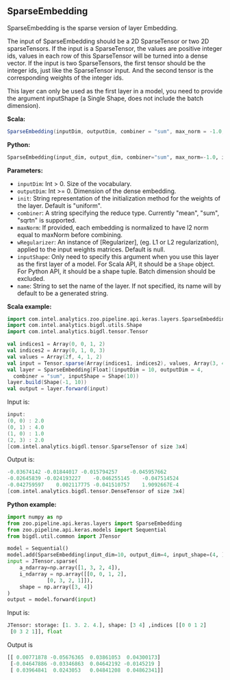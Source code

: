 ## **SparseEmbedding**
SparseEmbedding is the sparse version of layer Embedding.

The input of SparseEmbedding should be a 2D SparseTensor or two 2D sparseTensors.
If the input is a SparseTensor, the values are positive integer ids,
values in each row of this SparseTensor will be turned into a dense vector.
If the input is two SparseTensors, the first tensor should be the integer ids, just
like the SparseTensor input. And the second tensor is the corresponding
weights of the integer ids.

This layer can only be used as the first layer in a model, you need to provide the argument
inputShape (a Single Shape, does not include the batch dimension).

**Scala:**
```scala
SparseEmbedding(inputDim, outputDim, combiner = "sum", max_norm = -1.0, init = "uniform", wRegularizer = null, inputShape = null)
```
**Python:**
```python
SparseEmbedding(input_dim, output_dim, combiner="sum", max_norm=-1.0, init="uniform", W_regularizer=None, input_shape=None, name=None)
```

**Parameters:**

* `inputDim`: Int > 0. Size of the vocabulary.
* `outputDim`: Int >= 0. Dimension of the dense embedding.
* `init`: String representation of the initialization method for the weights of the layer. Default is "uniform".
* `combiner`: A string specifying the reduce type.
              Currently "mean", "sum", "sqrtn" is supported.
* `maxNorm`: If provided, each embedding is normalized to have l2 norm equal to
               maxNorm before combining.
* `wRegularizer`: An instance of [Regularizer], (eg. L1 or L2 regularization), applied to the input weights matrices. Default is null.
* `inputShape`: Only need to specify this argument when you use this layer as the first layer of a model. For Scala API, it should be a `Shape` object. For Python API, it should be a shape tuple. Batch dimension should be excluded.
* `name`: String to set the name of the layer.
          If not specified, its name will by default to be a generated string.

**Scala example:**
```scala
import com.intel.analytics.zoo.pipeline.api.keras.layers.SparseEmbedding
import com.intel.analytics.bigdl.utils.Shape
import com.intel.analytics.bigdl.tensor.Tensor

val indices1 = Array(0, 0, 1, 2)
val indices2 = Array(0, 1, 0, 3)
val values = Array(2f, 4, 1, 2)
val input = Tensor.sparse(Array(indices1, indices2), values, Array(3, 4))
val layer = SparseEmbedding[Float](inputDim = 10, outputDim = 4,
  combiner = "sum", inputShape = Shape(10))
layer.build(Shape(-1, 10))
val output = layer.forward(input)
```
Input is:
```scala
input: 
(0, 0) : 2.0
(0, 1) : 4.0
(1, 0) : 1.0
(2, 3) : 2.0
[com.intel.analytics.bigdl.tensor.SparseTensor of size 3x4]
```
Output is:
```scala
-0.03674142	-0.01844017	-0.015794257	-0.045957662	
-0.02645839	-0.024193227	-0.046255145	-0.047514524	
-0.042759597	0.002117775	-0.041510757	1.9092667E-4	
[com.intel.analytics.bigdl.tensor.DenseTensor of size 3x4]
```

**Python example:**
```python
import numpy as np
from zoo.pipeline.api.keras.layers import SparseEmbedding
from zoo.pipeline.api.keras.models import Sequential
from bigdl.util.common import JTensor

model = Sequential()
model.add(SparseEmbedding(input_dim=10, output_dim=4, input_shape=(4, )))
input = JTensor.sparse(
    a_ndarray=np.array([1, 3, 2, 4]),
    i_ndarray = np.array([[0, 0, 1, 2],
             [0, 3, 2, 1]]),
    shape = np.array([3, 4])
)
output = model.forward(input)
```
Input is:
```python
JTensor: storage: [1. 3. 2. 4.], shape: [3 4] ,indices [[0 0 1 2]
 [0 3 2 1]], float
```
Output is
```python
[[ 0.00771878 -0.05676365  0.03861053  0.04300173]
 [-0.04647886 -0.03346863  0.04642192 -0.0145219 ]
 [ 0.03964841  0.0243053   0.04841208  0.04862341]]
```
